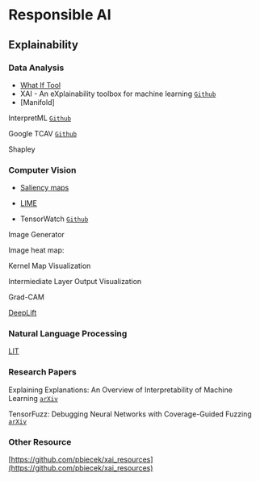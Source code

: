 # Responsible AI

## Explainability

### Data Analysis

* [What If Tool](https://pair-code.github.io/what-if-tool/)
* XAI - An eXplainability toolbox for machine learning [`Github`](https://github.com/EthicalML/xai)
* [Manifold]

InterpretML [`Github`](https://github.com/interpretml/interpret)

Google TCAV [`Github`](https://github.com/tensorflow/tcav)

Shapley

### Computer Vision

* [Saliency maps](https://www.kaggle.com/ernie55ernie/mnist-with-keras-visualization-and-saliency-map)

* [LIME](https://github.com/marcotcr/lime)

* TensorWatch [`Github`](https://github.com/microsoft/tensorwatch)

Image Generator

Image heat map:

Kernel Map Visualization

Intermiediate Layer Output Visualization 

Grad-CAM

[DeepLift]()

### Natural Language Processing

[LIT]()

### Research Papers

Explaining Explanations: An Overview of Interpretability of Machine Learning [`arXiv`](https://arxiv.org/abs/1806.00069)

TensorFuzz: Debugging Neural Networks with Coverage-Guided Fuzzing [`arXiv`](https://arxiv.org/abs/1807.10875)

### Other Resource

[https://github.com/pbiecek/xai_resources](https://github.com/pbiecek/xai_resources)
